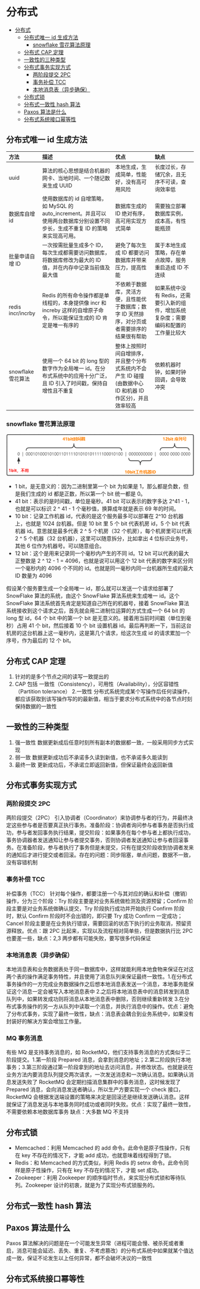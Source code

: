 # 分布式

<!-- @import "[TOC]" {cmd="toc" depthFrom=1 depthTo=6 orderedList=false} -->

<!-- code_chunk_output -->

- [分布式](#分布式)
  - [分布式唯一 id 生成方法](#分布式唯一-id-生成方法)
    - [snowflake 雪花算法原理](#snowflake-雪花算法原理)
  - [分布式 CAP 定理](#分布式-cap-定理)
  - [一致性的三种类型](#一致性的三种类型)
  - [分布式事务实现方式](#分布式事务实现方式)
    - [两阶段提交 2PC](#两阶段提交-2pc)
    - [事务补偿 TCC](#事务补偿-tcc)
    - [本地消息表（异步确保）](#本地消息表异步确保)
  - [分布式锁](#分布式锁)
  - [分布式一致性 hash 算法](#分布式一致性-hash-算法)
  - [Paxos 算法是什么](#paxos-算法是什么)
  - [分布式系统接口幂等性](#分布式系统接口幂等性)

<!-- /code_chunk_output -->

## 分布式唯一 id 生成方法

| 方法               | 描述                                                                                                                             | 优点                                                                                                       | 缺点                                                                                   |
| :----------------- | :------------------------------------------------------------------------------------------------------------------------------- | :--------------------------------------------------------------------------------------------------------- | :------------------------------------------------------------------------------------- |
| uuid               | 算法的核心思想是结合机器的网卡、当地时间、一个随记数来生成 UUID                                                                  | 本地生成，生成简单，性能好，没有高可用风险                                                                 | 长度过长，存储冗余，且无序不可读，查询效率低                                           |
| 数据库自增 id      | 使用数据库的 id 自增策略，如 MySQL 的 auto_increment。并且可以使用两台数据库分别设置不同步长，生成不重复 ID 的策略来实现高可用。 | 数据库生成的 ID 绝对有序，高可用实现方式简单                                                               | 需要独立部署数据库实例，成本高，有性能瓶颈                                             |
| 批量申请自增 ID    | 一次按需批量生成多个 ID，每次生成都需要访问数据库，将数据库修改为最大的 ID 值，并在内存中记录当前值及最大值                      | 避免了每次生成 ID 都要访问数据库并带来压力，提高性能                                                       | 属于本地生成策略，存在单点故障，服务重启造成 ID 不连续                                 |
| redis incr/incrby  | Redis 的所有命令操作都是单线程的，本身提供像 incr 和 increby 这样的自增原子命令，所以能保证生成的 ID 肯定是唯一有序的            | 不依赖于数据库，灵活方便，且性能优于数据库；数字 ID 天然排序，对分页或者需要排序的结果很有帮助             | 如果系统中没有 Redis，还需要引入新的组件，增加系统复杂度；需要编码和配置的工作量比较大 |
| snowflake 雪花算法 | 使用一个 64 bit 的 long 型的数字作为全局唯一 id。在分布式系统中的应用十分广泛，且 ID 引入了时间戳，保持自增性且不重复            | 整体上按照时间自增排序，并且整个分布式系统内不会产生 ID 碰撞(由数据中心 ID 和机器 ID 作区分)，并且效率较高 | 依赖机器时钟，如果时钟回调，会导致冲突                                                 |

### snowflake 雪花算法原理

![snowflake](snowflake.png)

- 1 bit，是无意义的：因为二进制里第一个 bit 为如果是 1，那么都是负数，但是我们生成的 id 都是正数，所以第一个 bit 统一都是 0。
- 41 bit：表示的是时间戳，单位是毫秒。41 bit 可以表示的数字多达 2^41 - 1，也就是可以标识 2 ^ 41 - 1 个毫秒值，换算成年就是表示 69 年的时间。
- 10 bit：记录工作机器 id，代表的是这个服务最多可以部署在 2^10 台机器上，也就是 1024 台机器。但是 10 bit 里 5 个 bit 代表机房 id，5 个 bit 代表机器 id。意思就是最多代表 2 ^ 5 个机房（32 个机房），每个机房里可以代表 2 ^ 5 个机器（32 台机器），这里可以随意拆分，比如拿出 4 位标识业务号，其他 6 位作为机器号。可以随意组合。
- 12 bit：这个是用来记录同一个毫秒内产生的不同 id。12 bit 可以代表的最大正整数是 2 ^ 12 - 1 = 4096，也就是说可以用这个 12 bit 代表的数字来区分同一个毫秒内的 4096 个不同的 id。也就是同一毫秒内同一台机器所生成的最大 ID 数量为 4096

假设某个服务要生成一个全局唯一 id，那么就可以发送一个请求给部署了 SnowFlake 算法的系统，由这个 SnowFlake 算法系统来生成唯一 id。这个 SnowFlake 算法系统首先肯定是知道自己所在的机器号，接着 SnowFlake 算法系统接收到这个请求之后，首先就会用二进制位运算的方式生成一个 64 bit 的 long 型 id，64 个 bit 中的第一个 bit 是无意义的。接着用当前时间戳（单位到毫秒）占用 41 个 bit，然后接着 10 个 bit 设置机器 id。最后再判断一下，当前这台机房的这台机器上这一毫秒内，这是第几个请求，给这次生成 id 的请求累加一个序号，作为最后的 12 个 bit。

## 分布式 CAP 定理

1. 针对的是多个节点之间的读写一致提出的
2. CAP 包括 一致性（Consistency），可用性（Availability），分区容错性（Partition tolerance） 2.一致性 分布式系统完成某个写操作后任何读操作，都应该获取到该写操作写的的最新值，相当于要求分布式系统中的各节点时刻保持数据的一致性

## 一致性的三种类型

1. 强一致性 数据更新成后任意时刻所有副本的数据都一致，一般采用同步方式实现
2. 弱一致 数据更新成功后不承诺多久读到新值，也不承诺多久能读到
3. 最终一致 更新成功后，不承诺立即返回新值，但保证最终会返回新值

## 分布式事务实现方式

### 两阶段提交 2PC

两阶段提交（2PC） 引入协调者（Coordinator）来协调参与者的行为，并最终决定这些参与者是否要真正执行事务。准备阶段：协调者询问参与者事务是否执行成功，参与者发回事务执行结果，提交阶段：如果事务在每个参与者上都执行成功，事务协调器者发送通知让参与者提交事务，否则协调者发送通知让参与者回滚事务。在准备阶段，参与者执行了事务但是未提交，只有在提交阶段收到协调者发来的通知后才进行提交或者回滚。存在的问题：同步阻塞，单点问题，数据不一致，没有容错机制

### 事务补偿 TCC

补偿事务（TCC） 针对每个操作，都要注册一个与其对应的确认和补偿（撤销）操作，分为三个阶段：Try 阶段主要是对业务系统做检测及资源预留；Confirm 阶段主要是对业务系统做确认提交，Try 阶段执行成功并开始执行 Confirm 阶段时，默认 Confirm 阶段时不会出错的，即只要 Try 成功 Confirm 一定成功；Cancel 阶段主要是在业务执行错误，需要回滚的状态下执行的业务取消，预留资源释放。优点：跟 2PC 比起来，实现以及流程相对简单些，但是数据执行比 2PC 也要差一些，缺点：2,3 两步都有可能失败，要写很多代码保证

### 本地消息表（异步确保）

本地消息表和业务数据表处于同一数据库中，这样就能利用本地食物来保证在对这两个表的操作满足事务特性，并且使用了消息队列来保证最终一致性。1.在分布式事务操作的一方完成业务数据操作之后想本地消息表发送一个消息，本地事务能保证这个消息一定会被写入本地消息表中 2.之后将本地消息表中的消息转发到消息队列中，如果转发成功则将消息从本地消息表中删除，否则继续重新转发 3.在分布式事务操作的另一方从队列中读取一个消息，并执行消息中的操作。优点：避免了分布式事务，实现了最终一致性，缺点：消息表会耦合到业务系统中，如果没有封装好的解决方案会增加工作量。

### MQ 事务消息

有些 MQ 是支持事务消息的，如 RocketMQ，他们支持事务消息的方式类似于二阶段提交。1.第一阶段 Prepared 消息，会拿到消息的地址；2.第二阶段执行本地事务；3.第三阶段通过第一阶段拿到的地址去访问消息，并修改状态。也就是说在业务方法内要消息队列提交两次请求，一次发送消息和一次确认消息。如果确认消息发送失败了 RocketMQ 会定期扫描消息集群中的事务消息，这时候发现了 Prepared 消息，会向消息发送者确认，所以生产方要实现一个 check 接口，RocketMQ 会根据发送端设置的策略来决定是回滚还是继续发送确认消息。这样就保证了消息发送与本地事务同时成功或者同时失败。优点：实现了最终一致性，不需要依赖本地数据库事务 缺点：大多数 MQ 不支持

## 分布式锁

- Memcached：利用 Memcached 的 add 命令。此命令是原子性操作，只有在 key 不存在的情况下，才能 add 成功，也就意味着线程得到了锁。
- Redis：和 Memcached 的方式类似，利用 Redis 的 setnx 命令。此命令同样是原子性操作，只有在 key 不存在的情况下，才能 set 成功。
- Zookeeper：利用 Zookeeper 的顺序临时节点，来实现分布式锁和等待队列。Zookeeper 设计的初衷，就是为了实现分布式锁服务的。

## 分布式一致性 hash 算法

## Paxos 算法是什么

Paxos 算法解决的问题是在一个可能发生异常（进程可能会慢、被杀死或者重启，消息可能会延迟、丢失、重复、不考虑篡改）的分布式系统中如果就某个值达成一致，保证不论发生以上任何异常，都不会破坏决议的一致性

## 分布式系统接口幂等性
